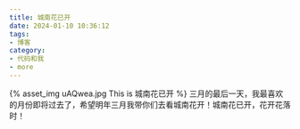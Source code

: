 ```yaml
---
title: 城南花已开
date: 2024-01-10 10:36:12
tags:
- 博客
category:
- 代码和我
- more
---
```

{% asset_img uAQwea.jpg This is 城南花已开 %}
三月的最后一天，我最喜欢的月份即将过去了，希望明年三月我带你们去看城南花开！城南花已开，花开花落时！